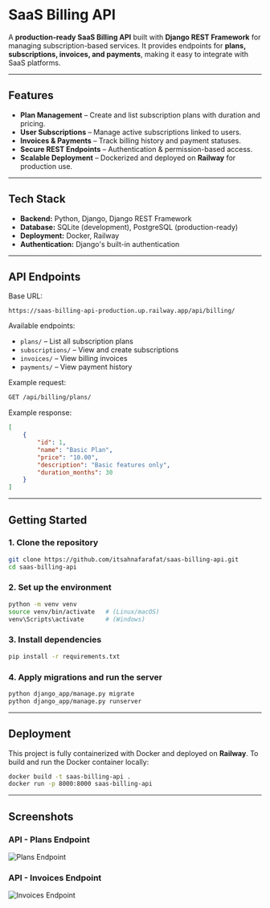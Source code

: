 # SaaS Billing API

A **production-ready SaaS Billing API** built with **Django REST Framework** for managing subscription-based services.
It provides endpoints for **plans, subscriptions, invoices, and payments**, making it easy to integrate with SaaS platforms.

---

## Features

* **Plan Management** – Create and list subscription plans with duration and pricing.
* **User Subscriptions** – Manage active subscriptions linked to users.
* **Invoices & Payments** – Track billing history and payment statuses.
* **Secure REST Endpoints** – Authentication & permission-based access.
* **Scalable Deployment** – Dockerized and deployed on **Railway** for production use.

---

## Tech Stack

* **Backend:** Python, Django, Django REST Framework
* **Database:** SQLite (development), PostgreSQL (production-ready)
* **Deployment:** Docker, Railway
* **Authentication:** Django's built-in authentication

---

## API Endpoints

Base URL:

```
https://saas-billing-api-production.up.railway.app/api/billing/
```

Available endpoints:

* `plans/` – List all subscription plans
* `subscriptions/` – View and create subscriptions
* `invoices/` – View billing invoices
* `payments/` – View payment history

Example request:

```bash
GET /api/billing/plans/
```

Example response:

```json
[
    {
        "id": 1,
        "name": "Basic Plan",
        "price": "10.00",
        "description": "Basic features only",
        "duration_months": 30
    }
]
```

---

## Getting Started

### 1. Clone the repository

```bash
git clone https://github.com/itsahnafarafat/saas-billing-api.git
cd saas-billing-api
```

### 2. Set up the environment

```bash
python -m venv venv
source venv/bin/activate   # (Linux/macOS)
venv\Scripts\activate      # (Windows)
```

### 3. Install dependencies

```bash
pip install -r requirements.txt
```

### 4. Apply migrations and run the server

```bash
python django_app/manage.py migrate
python django_app/manage.py runserver
```

---

## Deployment

This project is fully containerized with Docker and deployed on **Railway**.
To build and run the Docker container locally:

```bash
docker build -t saas-billing-api .
docker run -p 8000:8000 saas-billing-api
```

---

## Screenshots

### API - Plans Endpoint

![Plans Endpoint](https://drive.google.com/file/d/1lmIR3MOwV89zX5SMfZ_dGCMr3W-Qzbt7/view?usp=sharing)

### API - Invoices Endpoint

![Invoices Endpoint](https://drive.google.com/file/d/1AlNdKRXkfcmpxXxrtmiIN65tiw3-D2Tu/view?usp=sharing)

